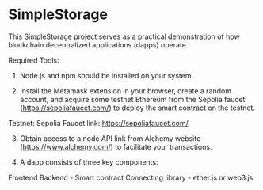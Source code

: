 # SimpleStorage
This SimpleStorage project serves as a practical demonstration of how blockchain decentralized applications (dapps) operate.

Required Tools:

1. Node.js and npm should be installed on your system.
 
2. Install the Metamask extension in your browser, create a random account, and acquire some testnet Ethereum from the Sepolia faucet (https://sepoliafaucet.com/) to deploy the smart contract on the testnet.

Testnet: Sepolia
Faucet link: https://sepoliafaucet.com/

3. Obtain access to a node API link from Alchemy website (https://www.alchemy.com/) to facilitate your transactions.

4. A dapp consists of three key components:
 
Frontend
Backend - Smart contract
Connecting library - ether.js or web3.js
